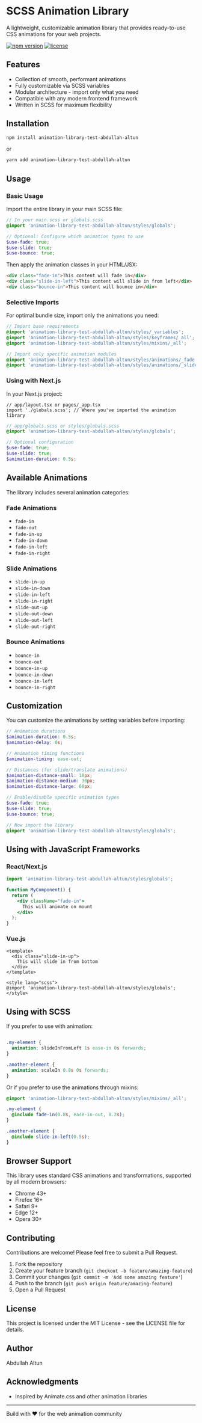 # SCSS Animation Library

A lightweight, customizable animation library that provides ready-to-use CSS animations for your web projects.

[![npm version](https://img.shields.io/npm/v/animation-library-test-abdullah-altun.svg)](https://www.npmjs.com/package/animation-library-test-abdullah-altun)
[![license](https://img.shields.io/npm/l/animation-library-test-abdullah-altun.svg)](https://github.com/yourusername/animation-library/blob/master/LICENSE)

## Features

- Collection of smooth, performant animations
- Fully customizable via SCSS variables
- Modular architecture - import only what you need
- Compatible with any modern frontend framework
- Written in SCSS for maximum flexibility

## Installation

```bash
npm install animation-library-test-abdullah-altun
```

or

```bash
yarn add animation-library-test-abdullah-altun
```

## Usage

### Basic Usage

Import the entire library in your main SCSS file:

```scss
// In your main.scss or globals.scss
@import 'animation-library-test-abdullah-altun/styles/globals';

// Optional: Configure which animation types to use
$use-fade: true;
$use-slide: true;
$use-bounce: true;
```

Then apply the animation classes in your HTML/JSX:

```html
<div class="fade-in">This content will fade in</div>
<div class="slide-in-left">This content will slide in from left</div>
<div class="bounce-in">This content will bounce in</div>
```

### Selective Imports

For optimal bundle size, import only the animations you need:

```scss
// Import base requirements
@import 'animation-library-test-abdullah-altun/styles/_variables';
@import 'animation-library-test-abdullah-altun/styles/keyframes/_all';
@import 'animation-library-test-abdullah-altun/styles/mixins/_all';

// Import only specific animation modules
@import 'animation-library-test-abdullah-altun/styles/animations/_fade';
@import 'animation-library-test-abdullah-altun/styles/animations/_slide';
```

### Using with Next.js

In your Next.js project:

```tsx
// app/layout.tsx or pages/_app.tsx
import './globals.scss'; // Where you've imported the animation library
```

```scss
// app/globals.scss or styles/globals.scss
@import 'animation-library-test-abdullah-altun/styles/globals';

// Optional configuration
$use-fade: true;
$use-slide: true;
$animation-duration: 0.5s;
```

## Available Animations

The library includes several animation categories:

### Fade Animations
- `fade-in`
- `fade-out`
- `fade-in-up`
- `fade-in-down`
- `fade-in-left`
- `fade-in-right`

### Slide Animations
- `slide-in-up`
- `slide-in-down`
- `slide-in-left`
- `slide-in-right`
- `slide-out-up`
- `slide-out-down`
- `slide-out-left`
- `slide-out-right`

### Bounce Animations
- `bounce-in`
- `bounce-out`
- `bounce-in-up`
- `bounce-in-down`
- `bounce-in-left`
- `bounce-in-right`

## Customization

You can customize the animations by setting variables before importing:

```scss
// Animation durations
$animation-duration: 0.5s;
$animation-delay: 0s;

// Animation timing functions
$animation-timing: ease-out;

// Distances (for slide/translate animations)
$animation-distance-small: 10px;
$animation-distance-medium: 30px;
$animation-distance-large: 60px;

// Enable/disable specific animation types
$use-fade: true;
$use-slide: true;
$use-bounce: true;

// Now import the library
@import 'animation-library-test-abdullah-altun/styles/globals';
```

## Using with JavaScript Frameworks

### React/Next.js

```jsx
import 'animation-library-test-abdullah-altun/styles/globals';

function MyComponent() {
  return (
    <div className="fade-in">
      This will animate on mount
    </div>
  );
}
```

### Vue.js

```vue
<template>
  <div class="slide-in-up">
    This will slide in from bottom
  </div>
</template>

<style lang="scss">
@import 'animation-library-test-abdullah-altun/styles/globals';
</style>
```

## Using with SCSS

If you prefer to use with animation:

```scss

.my-element {
  animation: slideInFromLeft 1s ease-in 0s forwards;
}

.another-element {
  animation: scaleIn 0.8s 0s forwards;
}
```

Or if you prefer to use the animations through mixins:

```scss
@import 'animation-library-test-abdullah-altun/styles/mixins/_all';

.my-element {
  @include fade-in(0.8s, ease-in-out, 0.2s);
}

.another-element {
  @include slide-in-left(0.5s);
}
```

## Browser Support

This library uses standard CSS animations and transformations, supported by all modern browsers:

- Chrome 43+
- Firefox 16+
- Safari 9+
- Edge 12+
- Opera 30+

## Contributing

Contributions are welcome! Please feel free to submit a Pull Request.

1. Fork the repository
2. Create your feature branch (`git checkout -b feature/amazing-feature`)
3. Commit your changes (`git commit -m 'Add some amazing feature'`)
4. Push to the branch (`git push origin feature/amazing-feature`)
5. Open a Pull Request

## License

This project is licensed under the MIT License - see the LICENSE file for details.

## Author

Abdullah Altun

## Acknowledgments

- Inspired by Animate.css and other animation libraries


---

Build with ❤️ for the web animation community 